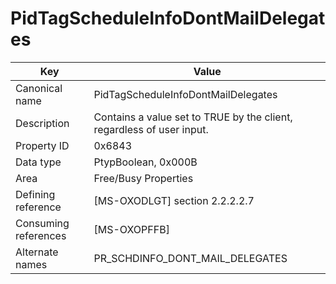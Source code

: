 # PidTagScheduleInfoDontMailDelegates

| Key | Value |
|---|---|
| Canonical name | PidTagScheduleInfoDontMailDelegates |
| Description | Contains a value set to TRUE by the client, regardless of user input. |
| Property ID | 0x6843 |
| Data type | PtypBoolean, 0x000B |
| Area | Free/Busy Properties |
| Defining reference | [MS-OXODLGT] section 2.2.2.2.7 |
| Consuming references | [MS-OXOPFFB] |
| Alternate names | PR_SCHDINFO_DONT_MAIL_DELEGATES |
